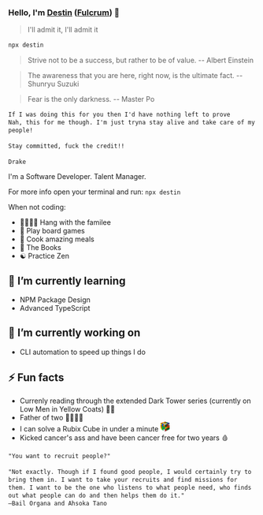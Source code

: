 ### Hello, I'm [Destin](https://destin.io) ([Fulcrum](https://starwars.fandom.com/wiki/Fulcrum)) 👋

> I'll admit it, I'll admit it 

```sh
npx destin
```

> Strive not to be a success, but rather to be of value. -- Albert Einstein

> The awareness that you are here, right now, is the ultimate fact. -- Shunryu Suzuki

> Fear is the only darkness. -- Master Po

```
If I was doing this for you then I'd have nothing left to prove
Nah, this for me though. I'm just tryna stay alive and take care of my people!

Stay committed, fuck the credit!!

Drake
```

I'm a Software Developer. Talent Manager.

For more info open your terminal and run:
`npx destin`

When not coding:
- 👨‍👩‍👦‍👦 Hang with the familee
- 🎲 Play board games
- 🍝 Cook amazing meals
- 📖 The Books
- ☯️ Practice Zen

## 🌱 I’m currently learning
- NPM Package Design
- Advanced TypeScript

## 🔭 I’m currently working on
- CLI automation to speed up things I do

## ⚡️ Fun facts
- Currenly reading through the extended Dark Tower series (currently on Low Men in Yellow Coats) 🧥🧥
- Father of two 👨‍👩‍👦‍👦
- I can solve a Rubix Cube in under a minute <img src='/cube.png' height='20px' alt='Rubix Cube Image' />
- Kicked cancer's ass and have been cancer free for two years 🩸

```
"You want to recruit people?"

"Not exactly. Though if I found good people, I would certainly try to bring them in. I want to take your recruits and find missions for them. I want to be the one who listens to what people need, who finds out what people can do and then helps them do it."
―Bail Organa and Ahsoka Tano
```
